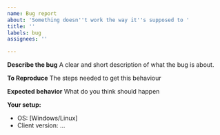 ```yaml
---
name: Bug report
about: 'Something doesn''t work the way it''s supposed to '
title: ''
labels: bug
assignees: ''

---
```


**Describe the bug**
A clear and short description of what the bug is about.

**To Reproduce**
The steps needed to get this behaviour

**Expected behavior**
What do you think should happen

**Your setup:**
 - OS: [Windows/Linux]
 - Client version: ...

